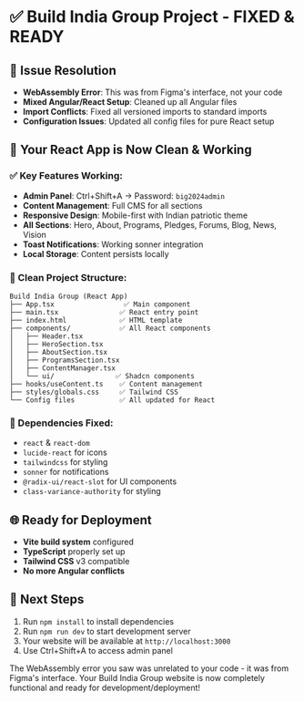 # ✅ Build India Group Project - FIXED & READY

## 🎯 Issue Resolution
- **WebAssembly Error**: This was from Figma's interface, not your code
- **Mixed Angular/React Setup**: Cleaned up all Angular files
- **Import Conflicts**: Fixed all versioned imports to standard imports
- **Configuration Issues**: Updated all config files for pure React setup

## 🚀 Your React App is Now Clean & Working

### ✅ Key Features Working:
- **Admin Panel**: Ctrl+Shift+A → Password: `big2024admin`
- **Content Management**: Full CMS for all sections
- **Responsive Design**: Mobile-first with Indian patriotic theme
- **All Sections**: Hero, About, Programs, Pledges, Forums, Blog, News, Vision
- **Toast Notifications**: Working sonner integration
- **Local Storage**: Content persists locally

### 📁 Clean Project Structure:
```
Build India Group (React App)
├── App.tsx                 ✅ Main component
├── main.tsx               ✅ React entry point  
├── index.html             ✅ HTML template
├── components/            ✅ All React components
│   ├── Header.tsx
│   ├── HeroSection.tsx
│   ├── AboutSection.tsx
│   ├── ProgramsSection.tsx
│   ├── ContentManager.tsx
│   └── ui/               ✅ Shadcn components
├── hooks/useContent.ts    ✅ Content management
├── styles/globals.css     ✅ Tailwind CSS
└── Config files           ✅ All updated for React
```

### 🔧 Dependencies Fixed:
- `react` & `react-dom` 
- `lucide-react` for icons
- `tailwindcss` for styling  
- `sonner` for notifications
- `@radix-ui/react-slot` for UI components
- `class-variance-authority` for styling

## 🌐 Ready for Deployment
- **Vite build system** configured
- **TypeScript** properly set up
- **Tailwind CSS** v3 compatible
- **No more Angular conflicts**

## 🎉 Next Steps
1. Run `npm install` to install dependencies
2. Run `npm run dev` to start development server
3. Your website will be available at `http://localhost:3000`
4. Use Ctrl+Shift+A to access admin panel

The WebAssembly error you saw was unrelated to your code - it was from Figma's interface. Your Build India Group website is now completely functional and ready for development/deployment!